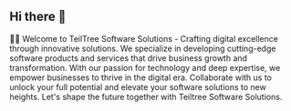 ## Hi there 👋

🙋‍♀️ Welcome to TeilTree Software Solutions - Crafting digital excellence through innovative solutions. We specialize in developing cutting-edge software products and services that drive business growth and transformation. With our passion for technology and deep expertise, we empower businesses to thrive in the digital era. Collaborate with us to unlock your full potential and elevate your software solutions to new heights. Let's shape the future together with Teiltree Software Solutions.

<!--

**Here are some ideas to get you started:**

🙋‍♀️ A short introduction - what is your organization all about?
🌈 Contribution guidelines - how can the community get involved?
👩‍💻 Useful resources - where can the community find your docs? Is there anything else the community should know?
🍿 Fun facts - what does your team eat for breakfast?
🧙 Remember, you can do mighty things with the power of [Markdown](https://docs.github.com/github/writing-on-github/getting-started-with-writing-and-formatting-on-github/basic-writing-and-formatting-syntax)
-->
